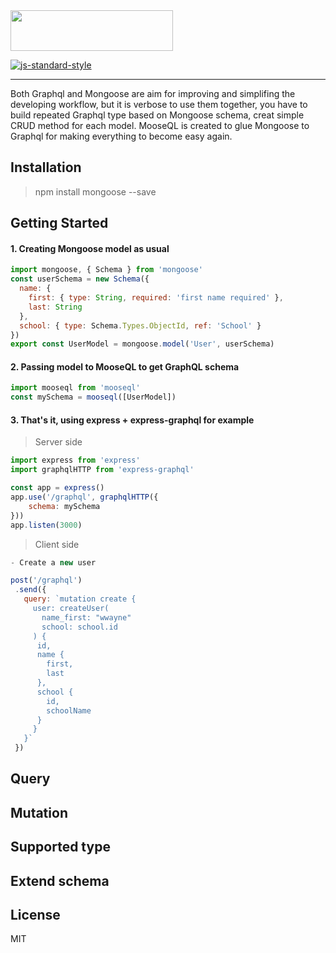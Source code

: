 <img src="https://cloud.githubusercontent.com/assets/5305874/18496120/e0d471bc-7a55-11e6-9172-19d2592a7edf.png" width = "260" height = "65"/>

[![js-standard-style](https://img.shields.io/badge/code%20style-standard-brightgreen.svg?style=flat)](https://github.com/feross/standard)

***

Both Graphql and Mongoose are aim for improving and simplifing the developing workflow, but it is verbose to use them together, you have to build repeated Graphql type based on Mongoose schema, creat simple CRUD method for each model. MooseQL is created to glue Mongoose to Graphql for making everything to become easy again.

## Installation
> npm install mongoose --save


## Getting Started
#### 1. Creating Mongoose model as usual
```js
import mongoose, { Schema } from 'mongoose'
const userSchema = new Schema({
  name: {
    first: { type: String, required: 'first name required' },
    last: String
  },
  school: { type: Schema.Types.ObjectId, ref: 'School' }
})
export const UserModel = mongoose.model('User', userSchema)
```

#### 2. Passing model to MooseQL to get GraphQL schema
```js
import mooseql from 'mooseql'
const mySchema = mooseql([UserModel])
```
#### 3. That's it, using express + express-graphql for example
> Server side

```js
import express from 'express'
import graphqlHTTP from 'express-graphql'

const app = express()
app.use('/graphql', graphqlHTTP({
	schema: mySchema
}))
app.listen(3000)
```
> Client side

```js
- Create a new user

post('/graphql')
 .send({
   query: `mutation create {
     user: createUser(
       name_first: "wwayne"
       school: school.id
     ) {
      id,
      name { 
        first,
        last
      },
      school {
        id,
        schoolName
      }
     }
   }`
 })
```

## Query
## Mutation
## Supported type
## Extend schema
## License
MIT
